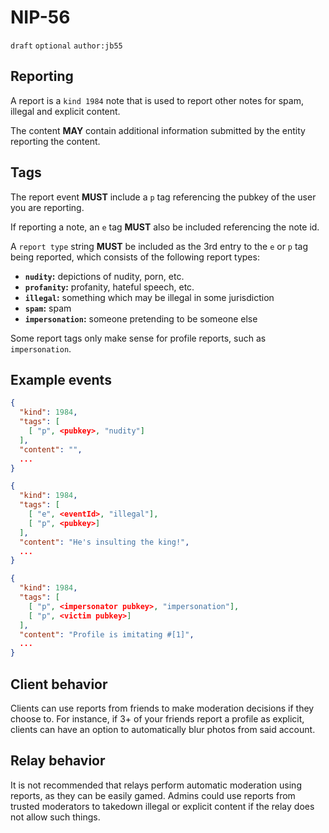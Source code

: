 # NIP-56

`draft` `optional` `author:jb55`

## Reporting

A report is a `kind 1984` note that is used to report other notes for spam,
illegal and explicit content.

The content **MAY** contain additional information submitted by the entity
reporting the content.

## Tags

The report event **MUST** include a `p` tag referencing the pubkey of the user you
are reporting.

If reporting a note, an `e` tag **MUST** also be included referencing the note id.

A `report type` string **MUST** be included as the 3rd entry to the `e` or `p` tag
being reported, which consists of the following report types:

- **`nudity`:** depictions of nudity, porn, etc.
- **`profanity`:** profanity, hateful speech, etc.
- **`illegal`:** something which may be illegal in some jurisdiction
- **`spam`:** spam
- **`impersonation`:** someone pretending to be someone else

Some report tags only make sense for profile reports, such as `impersonation`.

## Example events

```json
{
  "kind": 1984,
  "tags": [
    [ "p", <pubkey>, "nudity"]
  ],
  "content": "",
  ...
}
```

```json
{
  "kind": 1984,
  "tags": [
    [ "e", <eventId>, "illegal"],
    [ "p", <pubkey>]
  ],
  "content": "He's insulting the king!",
  ...
}
```

```json
{
  "kind": 1984,
  "tags": [
    [ "p", <impersonator pubkey>, "impersonation"],
    [ "p", <victim pubkey>]
  ],
  "content": "Profile is imitating #[1]",
  ...
}
```

## Client behavior

Clients can use reports from friends to make moderation decisions if they choose to.
For instance, if 3+ of your friends report a profile as explicit, clients can have an option to automatically blur photos from said account.

## Relay behavior

It is not recommended that relays perform automatic moderation using reports,
as they can be easily gamed.
Admins could use reports from trusted moderators to takedown illegal or explicit content if the relay does not allow such things.
